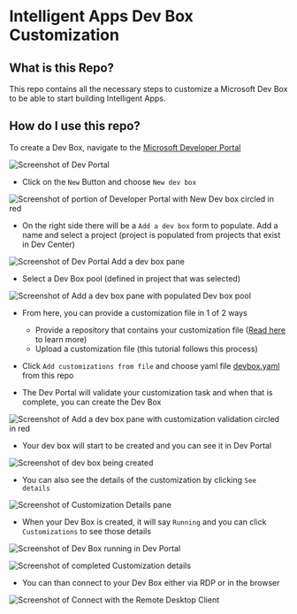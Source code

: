 # Intelligent Apps Dev Box Customization

## What is this Repo?

This repo contains all the necessary steps to customize a Microsoft Dev Box to be able to start building Intelligent Apps.

## How do I use this repo?

To create a Dev Box, navigate to the [Microsoft Developer Portal](https://devportal.microsoft.com/)

![Screenshot of Dev Portal](/media/devportal-home.png)

- Click on the `New` Button and choose `New dev box`

![Screenshot of portion of Developer Portal with New Dev box circled in red](/media/new-devbox.png)

- On the right side there will be a `Add a dev box` form to populate. Add a name and select a project (project is populated from projects that exist in Dev Center)

![Screenshot of Dev Portal Add a dev box pane](/media/add-devbox-empty.png)

- Select a Dev Box pool (defined in project that was selected)

![Screenshot of Add a dev box pane with populated Dev box pool](/media/new-devbox-populated.png)

- From here, you can provide a customization file in 1 of 2 ways
  - Provide a repository that contains your customization file ([Read here](https://techcommunity.microsoft.com/t5/microsoft-developer-community/accelerate-developer-onboarding-with-the-configuration-as-code/ba-p/4062416) to learn more)
  - Upload a customization file (this tutorial follows this process)

- Click `Add customizations from file` and choose yaml file [devbox.yaml](/devbox.yaml) from this repo
- The Dev Portal will validate your customization task and when that is complete, you can create the Dev Box

![Screenshot of Add a dev box pane with customization validation circled in red](/media/valid-customizations.png)

- Your dev box will start to be created and you can see it in Dev Portal

![Screenshot of dev box being created](/media/devbox-creating.png)

- You can also see the details of the customization by clicking `See details`

![Screenshot of Customization Details pane](/media/customization-details-creating.png)

- When your Dev Box is created, it will say `Running` and you can click `Customizations` to see those details

![Screenshot of Dev Box running in Dev Portal](/media/devbox-running.png)


![Screenshot of completed Customization details](/media/customization-details-done.png)

- You can than connect to your Dev Box either via RDP or in the browser

![Screenshot of Connect with the Remote Desktop Client](/media/connect-to-devbox.png)
